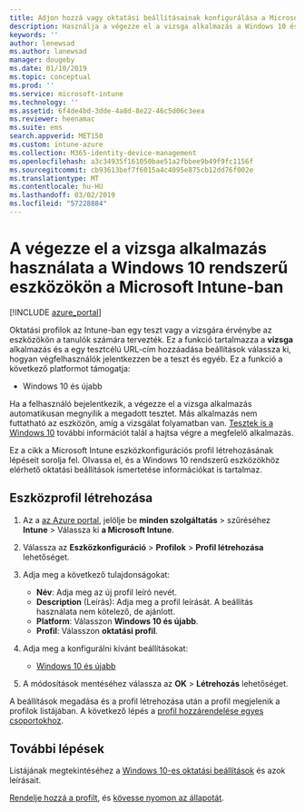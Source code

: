 ```yaml
---
title: Adjon hozzá vagy oktatási beállításainak konfigurálása a Microsoft Intune – Azure |} A Microsoft Docs
description: Használja a végezze el a vizsga alkalmazás a Windows 10 és újabb rendszerű eszközökhöz a Microsoft Intune eszközkonfigurációs profil. Az oktatási settiings használó konfigurációs profil létrehozása és a egy teszt alkalmazás URL-CÍMÉT adja meg, hogyan felhasználókat jelentkezzen be, figyelheti a képernyő a teszt során, és lehetővé vagy szövegjavaslatokat megakadályozása a teszt során.
keywords: ''
author: lenewsad
ms.author: lanewsad
manager: dougeby
ms.date: 01/10/2019
ms.topic: conceptual
ms.prod: ''
ms.service: microsoft-intune
ms.technology: ''
ms.assetid: 6f4de4bd-3dde-4a8d-8e22-46c5d06c3eea
ms.reviewer: heenamac
ms.suite: ems
search.appverid: MET150
ms.custom: intune-azure
ms.collection: M365-identity-device-management
ms.openlocfilehash: a3c34935f161050bae51a2fbbee9b49f9fc1156f
ms.sourcegitcommit: cb93613bef7f6015a4c4095e875cb12dd76f002e
ms.translationtype: MT
ms.contentlocale: hu-HU
ms.lasthandoff: 03/02/2019
ms.locfileid: "57228884"
---
```

# <a name="use-the-take-a-test-app-on-windows-10-devices-in-microsoft-intune"></a>A végezze el a vizsga alkalmazás használata a Windows 10 rendszerű eszközökön a Microsoft Intune-ban

[!INCLUDE [azure_portal](./includes/azure_portal.md)]

Oktatási profilok az Intune-ban egy teszt vagy a vizsgára érvénybe az eszközökön a tanulók számára tervezték. Ez a funkció tartalmazza a **vizsga** alkalmazás és a egy tesztcélú URL-cím hozzáadása beállítások válassza ki, hogyan végfelhasználók jelentkezzen be a teszt és egyéb. Ez a funkció a következő platformot támogatja:

- Windows 10 és újabb

Ha a felhasználó bejelentkezik, a végezze el a vizsga alkalmazás automatikusan megnyílik a megadott tesztet. Más alkalmazás nem futtatható az eszközön, amíg a vizsgálat folyamatban van. [Tesztek is a Windows 10](https://docs.microsoft.com/education/windows/take-tests-in-windows-10) további információt talál a hajtsa végre a megfelelő alkalmazás.

Ez a cikk a Microsoft Intune eszközkonfigurációs profil létrehozásának lépéseit sorolja fel. Olvassa el, és a Windows 10 rendszerű eszközökhöz elérhető oktatási beállítások ismertetése információkat is tartalmaz.

## <a name="create-a-device-profile"></a>Eszközprofil létrehozása

1. Az a [az Azure portal](https://portal.azure.com), jelölje be **minden szolgáltatás** > szűréséhez **Intune** > Válassza ki **a Microsoft Intune**.
2. Válassza az **Eszközkonfiguráció** > **Profilok** > **Profil létrehozása** lehetőséget.
3. Adja meg a következő tulajdonságokat:

    - **Név**: Adja meg az új profil leíró nevét.
    - **Description** (Leírás): Adja meg a profil leírását. A beállítás használata nem kötelező, de ajánlott.
    - **Platform**: Válasszon **Windows 10 és újabb**.
    - **Profil**: Válasszon **oktatási profil**.

4. Adja meg a konfigurálni kívánt beállításokat:

    - [Windows 10 és újabb](education-settings-windows.md)

5. A módosítások mentéséhez válassza az **OK** > **Létrehozás** lehetőséget.

A beállítások megadása és a profil létrehozása után a profil megjelenik a profilok listájában. A következő lépés a [profil hozzárendelése egyes csoportokhoz](device-profile-assign.md).

## <a name="next-steps"></a>További lépések

Listájának megtekintéséhez a [Windows 10-es oktatási beállítások](education-settings-windows.md) és azok leírásait.

[Rendelje hozzá a profilt](device-profile-assign.md), és [kövesse nyomon az állapotát](device-profile-monitor.md).
